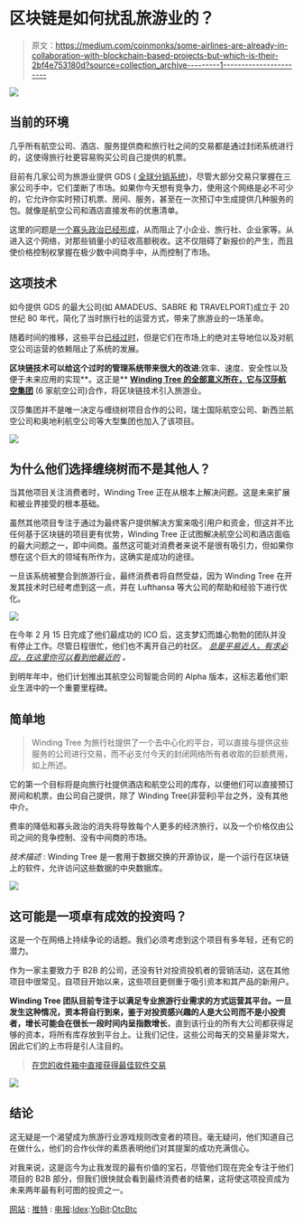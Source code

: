 # 区块链是如何扰乱旅游业的？

> 原文：<https://medium.com/coinmonks/some-airlines-are-already-in-collaboration-with-blockchain-based-projects-but-which-is-their-2bf4e753180d?source=collection_archive---------1----------------------->

![](img/91dbfdcfdb79144f5c3a6905726f12c6.png)

## 当前的环境

几乎所有航空公司、酒店、服务提供商和旅行社之间的交易都是通过封闭系统进行的，这使得旅行社更容易购买公司自己提供的机票。

目前有几家公司为旅游业提供 GDS ( [全球分销系统](https://en.wikipedia.org/wiki/Global_distribution_system))，尽管大部分交易只掌握在三家公司手中，它们垄断了市场。如果你今天想有竞争力，使用这个网络是必不可少的，它允许你实时预订机票、房间、服务，甚至在一次预订中生成提供几种服务的包。就像是航空公司和酒店直接发布的优惠清单。

这里的问题是[一个寡头政治已经形成](https://skift.com/2017/11/03/one-in-five-amadeus-bookings-subject-to-new-fees-as-air-france-adds-surcharge/)，从而阻止了小企业、旅行社、企业家等。从进入这个网络，对那些销量小的征收高额税收。这不仅阻碍了新报价的产生，而且使价格控制权掌握在极少数中间商手中，从而控制了市场。

## 这项技术

如今提供 GDS 的最大公司(如 AMADEUS、SABRE 和 TRAVELPORT)成立于 20 世纪 80 年代，简化了当时旅行社的运营方式，带来了旅游业的一场革命。

随着时间的推移，这些平台[已经过时](https://www.forbes.com/sites/leemathews/2017/07/06/travel-giant-sabre-confirms-its-reservation-system-was-hacked/#ca52b604b20f)，但是它们在市场上的绝对主导地位以及对航空公司运营的依赖阻止了系统的发展。

**区块链技术可以给这个过时的管理系统带来很大的改进**:效率、速度、安全性以及便于未来应用的实现**。这正是** [**Winding Tree 的全部意义所在，它与汉莎航空集团**](https://newsroom.lufthansagroup.com/english/press-releases/lufthansa-group-partners-up-with-winding-tree-to-bring-blockchain-technology-to-the-travel-industry/s/16fc8ce5-4656-41ee-a6b2-026441ba19b6) (6 家航空公司)合作，将区块链技术引入旅游业。

汉莎集团并不是唯一决定与缠绕树项目合作的公司，瑞士国际航空公司、新西兰航空公司和奥地利航空公司等大型集团也加入了该项目。

![](img/42e94915b4fe8e8612670a2b7a31c006.png)

## 为什么他们选择缠绕树而不是其他人？

当其他项目关注消费者时，Winding Tree 正在从根本上解决问题。这是未来扩展和被业界接受的根本基础。

虽然其他项目专注于通过为最终客户提供解决方案来吸引用户和资金，但这并不比任何基于区块链的项目更有优势，Winding Tree 正试图解决航空公司和酒店面临的最大问题之一，即中间商。虽然这可能对消费者来说不是很有吸引力，但如果你想在这个巨大的领域有所作为，这确实是成功的途径。

一旦该系统被整合到旅游行业，最终消费者将自然受益，因为 Winding Tree 在开发其技术时已经考虑到这一点，并在 Lufthansa 等大公司的帮助和经验下进行优化。

![](img/a10c67352172bcffa95faf29dfcb7f45.png)

在今年 2 月 15 日完成了他们最成功的 ICO 后，这支梦幻而雄心勃勃的团队并没有停止工作。尽管日程很忙，他们也不离开自己的社区。 [*总是平易近人，有求必应，在这里你可以看到他最近的*](https://www.youtube.com/watch?v=bcRbpFjn07A) *。*

到明年年中，他们计划推出其航空公司智能合同的 Alpha 版本，这标志着他们职业生涯中的一个重要里程碑。

## 简单地

> Winding Tree 为旅行社提供了一个去中心化的平台，可以直接与提供这些服务的公司进行交易，而不必支付今天的封闭网络所有者收取的巨额费用，如上所述。

它的第一个目标将是向旅行社提供酒店和航空公司的库存，以便他们可以直接预订房间和机票，由公司自己提供，除了 Winding Tree(非营利)平台之外，没有其他中介。

费率的降低和寡头政治的消失将导致每个人更多的经济旅行，以及一个价格仅由公司之间的竞争控制、没有中间商的市场。

*技术描述* : Winding Tree 是一套用于数据交换的开源协议，是一个运行在区块链上的软件，允许访问这些数据的中央数据库。

![](img/3211d53826e984caa108fc609a461c40.png)

## 这可能是一项卓有成效的投资吗？

这是一个在网络上持续争论的话题。我们必须考虑到这个项目有多年轻，还有它的潜力。

作为一家主要致力于 B2B 的公司，还没有针对投资投机者的营销活动，这在其他项目中很常见，自项目开始以来，这些项目更侧重于吸引资本和其产品的新用户。

**Winding Tree 团队目前专注于以满足专业旅游行业需求的方式运营其平台。一旦发生这种情况，资本将自行到来，鉴于对投资感兴趣的人是大公司而不是小投资者，增长可能会在很长一段时间内呈指数增长**，直到该行业的所有大公司都获得足够的资本，将所有库存放到平台上。让我们记住，这些公司每天的交易量非常大，因此它们的上市将是引人注目的。

> [在您的收件箱中直接获得最佳软件交易](https://coincodecap.com/?utm_source=coinmonks)

[![](img/7c0b3dfdcbfea594cc0ae7d4f9bf6fcb.png)](https://coincodecap.com/?utm_source=coinmonks)

## 结论

这无疑是一个渴望成为旅游行业游戏规则改变者的项目。毫无疑问，他们知道自己在做什么，他们的合作伙伴的素质表明他们对其提案的成功充满信心。

对我来说，这是迄今为止我发现的最有价值的宝石，尽管他们现在完全专注于他们项目的 B2B 部分，但我们很快就会看到最终消费者的结果，这将使这项投资成为未来两年最有利可图的投资之一。

[网站](https://windingtree.com/) : [推特](https://twitter.com/windingtree) : [电报](https://t.me/windingtree):[Idex](https://idex.market/eth/lif):[YoBit](https://yobit.net/en/trade/LIF/BTC):[OtcBtc](https://bb.otcbtc.com/exchange/markets/lifeth)
